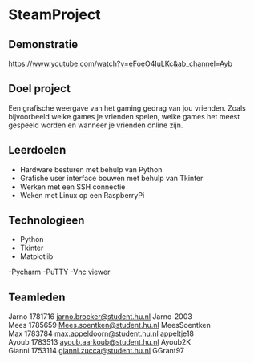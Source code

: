 # SteamProject

## Demonstratie
https://www.youtube.com/watch?v=eFoeO4IuLKc&ab_channel=Ayb

## Doel project
Een grafische weergave van het gaming gedrag van jou vrienden.
Zoals bijvoorbeeld welke games je vrienden spelen, welke games
het meest gespeeld worden en wanneer je vrienden online zijn.

## Leerdoelen

- Hardware besturen met behulp van Python
- Grafishe user interface bouwen met behulp van Tkinter
- Werken met een SSH connectie
- Weken met Linux op een RaspberryPi

## Technologieen

- Python
- Tkinter
- Matplotlib

-Pycharm
-PuTTY
-Vnc viewer

## Teamleden
Jarno   1781716 jarno.brocker@student.hu.nl   Jarno-2003  
Mees    1785659 Mees.soentken@student.hu.nl   MeesSoentken  
Max     1783784 max.appeldoorn@student.hu.nl  appeltje18  
Ayoub   1783513 ayoub.aarkoub@student.hu.nl   Ayoub2K  
Gianni  1753114 gianni.zucca@student.hu.nl    GGrant97  
